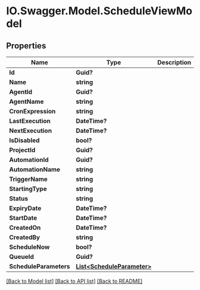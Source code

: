 # IO.Swagger.Model.ScheduleViewModel
## Properties

Name | Type | Description | Notes
------------ | ------------- | ------------- | -------------
**Id** | **Guid?** |  | [optional] 
**Name** | **string** |  | [optional] 
**AgentId** | **Guid?** |  | [optional] 
**AgentName** | **string** |  | [optional] 
**CronExpression** | **string** |  | [optional] 
**LastExecution** | **DateTime?** |  | [optional] 
**NextExecution** | **DateTime?** |  | [optional] 
**IsDisabled** | **bool?** |  | [optional] 
**ProjectId** | **Guid?** |  | [optional] 
**AutomationId** | **Guid?** |  | [optional] 
**AutomationName** | **string** |  | [optional] 
**TriggerName** | **string** |  | [optional] 
**StartingType** | **string** |  | [optional] 
**Status** | **string** |  | [optional] 
**ExpiryDate** | **DateTime?** |  | [optional] 
**StartDate** | **DateTime?** |  | [optional] 
**CreatedOn** | **DateTime?** |  | [optional] 
**CreatedBy** | **string** |  | [optional] 
**ScheduleNow** | **bool?** |  | [optional] 
**QueueId** | **Guid?** |  | [optional] 
**ScheduleParameters** | [**List&lt;ScheduleParameter&gt;**](ScheduleParameter.md) |  | [optional] 

[[Back to Model list]](../README.md#documentation-for-models) [[Back to API list]](../README.md#documentation-for-api-endpoints) [[Back to README]](../README.md)


